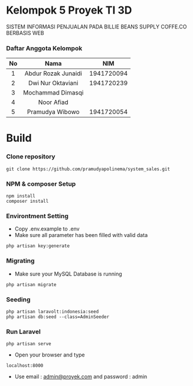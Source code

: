 Kelompok 5 Proyek TI 3D
===

SISTEM INFORMASI  PENJUALAN PADA BILLIE BEANS SUPPLY COFFE.CO BERBASIS WEB

### Daftar Anggota Kelompok

| No |         Nama        |     NIM    |
|:--:|:-------------------:|:----------:|
|  1 | Abdur Rozak Junaidi | 1941720094 |
|  2 | Dwi Nur Oktaviani   | 1941720239 |
|  3 | Mochammad Dimasqi   |            |
|  4 | Noor Afiad          |            |
|  5 | Pramudya Wibowo     | 1941720054 |

Build
=====
### Clone repository
```
git clone https://github.com/pramudyapolinema/system_sales.git
```
### NPM & composer Setup
```
npm install
composer install
```
### Environtment Setting
* Copy .env.example to .env
* Make sure all parameter has been filled with valid data
```
php artisan key:generate
```
### Migrating
* Make sure your MySQL Database is running
```
php artisan migrate
```
### Seeding
```
php artisan laravolt:indonesia:seed
php artisan db:seed --class=AdminSeeder
```
### Run Laravel
```
php artisan serve
```
* Open your browser and type
```
localhost:8000
```
* Use email : admin@proyek.com and password : admin
